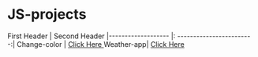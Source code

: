 # JS-projects

First Header              |                    Second Header
|------------------- |: ------------------------:|
Change-color | <a href=https://rishgod.github.io/JS-projects/Change-color/index /> Click Here </a>
Weather-app| <a href=https://rishgod.github.io/JS-projects/Weather-app/index /> Click Here </a>
